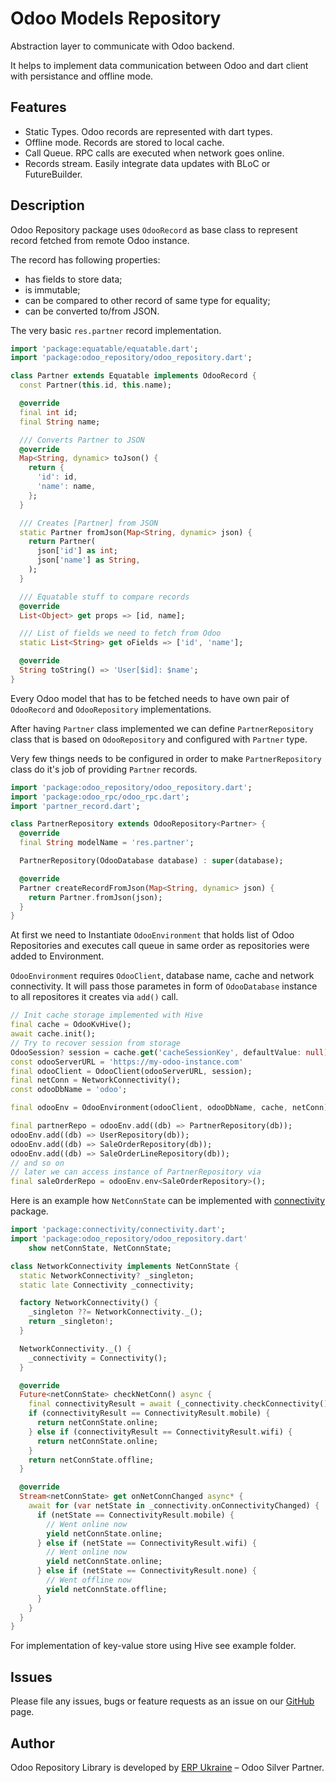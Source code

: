 # Odoo Models Repository

Abstraction layer to communicate with Odoo backend.

It helps to implement data communication between Odoo and dart client with persistance and offline mode.

## Features

- Static Types. Odoo records are represented with dart types.
- Offline mode. Records are stored to local cache.
- Call Queue. RPC calls are executed when network goes online.
- Records stream. Easily integrate data updates with BLoC or FutureBuilder.

## Description

Odoo Repository package uses `OdooRecord` as base class to represent record fetched from remote Odoo instance.

The record has following properties:

- has fields to store data;
- is immutable;
- can be compared to other record of same type for equality;
- can be converted to/from JSON.

The very basic `res.partner` record implementation.

```dart
import 'package:equatable/equatable.dart';
import 'package:odoo_repository/odoo_repository.dart';

class Partner extends Equatable implements OdooRecord {
  const Partner(this.id, this.name);

  @override
  final int id;
  final String name;

  /// Converts Partner to JSON
  @override
  Map<String, dynamic> toJson() {
    return {
      'id': id,
      'name': name,
    };
  }

  /// Creates [Partner] from JSON
  static Partner fromJson(Map<String, dynamic> json) {
    return Partner(
      json['id'] as int;
      json['name'] as String,
    );
  }

  /// Equatable stuff to compare records
  @override
  List<Object> get props => [id, name];

  /// List of fields we need to fetch from Odoo
  static List<String> get oFields => ['id', 'name'];

  @override
  String toString() => 'User[$id]: $name';
}
```

Every Odoo model that has to be fetched needs to have own pair of `OdooRecord` and `OdooRepository` implementations.

After having `Partner` class implemented we can define `PartnerRepository` class
that is based on `OdooRepository` and configured with `Partner` type.

Very few things needs to be configured in order to make `PartnerRepository` class do it's job of providing `Partner` records.

```dart
import 'package:odoo_repository/odoo_repository.dart';
import 'package:odoo_rpc/odoo_rpc.dart';
import 'partner_record.dart';

class PartnerRepository extends OdooRepository<Partner> {
  @override
  final String modelName = 'res.partner';

  PartnerRepository(OdooDatabase database) : super(database);

  @override
  Partner createRecordFromJson(Map<String, dynamic> json) {
    return Partner.fromJson(json);
  }
}
```

At first we need to Instantiate `OdooEnvironment` that holds list of Odoo Repositories
and executes call queue in same order as repositories were added to Environment.

`OdooEnvironment` requires `OdooClient`, database name, cache and network connectivity.
It will pass those parametes in form of `OdooDatabase` instance to all repositores it creates via `add()` call.

```dart
// Init cache storage implemented with Hive
final cache = OdooKvHive();
await cache.init();
// Try to recover session from storage
OdooSession? session = cache.get('cacheSessionKey', defaultValue: null);
const odooServerURL = 'https://my-odoo-instance.com'
final odooClient = OdooClient(odooServerURL, session);
final netConn = NetworkConnectivity();
const odooDbName = 'odoo';

final odooEnv = OdooEnvironment(odooClient, odooDbName, cache, netConn);

final partnerRepo = odooEnv.add((db) => PartnerRepository(db));
odooEnv.add((db) => UserRepository(db));
odooEnv.add((db) => SaleOrderRepository(db));
odooEnv.add((db) => SaleOrderLineRepository(db));
// and so on
// later we can access instance of PartnerRepository via
final saleOrderRepo = odooEnv.env<SaleOrderRepository>();
```

Here is an example how `NetConnState` can be implemented with [connectivity](https://pub.dev/packages/connectivity) package.

```dart
import 'package:connectivity/connectivity.dart';
import 'package:odoo_repository/odoo_repository.dart'
    show netConnState, NetConnState;

class NetworkConnectivity implements NetConnState {
  static NetworkConnectivity? _singleton;
  static late Connectivity _connectivity;

  factory NetworkConnectivity() {
    _singleton ??= NetworkConnectivity._();
    return _singleton!;
  }

  NetworkConnectivity._() {
    _connectivity = Connectivity();
  }

  @override
  Future<netConnState> checkNetConn() async {
    final connectivityResult = await (_connectivity.checkConnectivity());
    if (connectivityResult == ConnectivityResult.mobile) {
      return netConnState.online;
    } else if (connectivityResult == ConnectivityResult.wifi) {
      return netConnState.online;
    }
    return netConnState.offline;
  }

  @override
  Stream<netConnState> get onNetConnChanged async* {
    await for (var netState in _connectivity.onConnectivityChanged) {
      if (netState == ConnectivityResult.mobile) {
        // Went online now
        yield netConnState.online;
      } else if (netState == ConnectivityResult.wifi) {
        // Went online now
        yield netConnState.online;
      } else if (netState == ConnectivityResult.none) {
        // Went offline now
        yield netConnState.offline;
      }
    }
  }
}
```

For implementation of key-value store using Hive see example folder.

## Issues

Please file any issues, bugs or feature requests as an issue on our [GitHub](https://github.com/ERP-Ukraine/odoo-repository-dart/issues) page.

## Author

Odoo Repository Library is developed by [ERP Ukraine](https://erp.co.ua) – Odoo Silver Partner.
